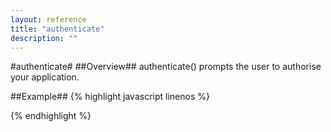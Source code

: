 ```yaml
---
layout: reference
title: "authenticate"
description: ""
---
```


#authenticate#
##Overview##
authenticate() prompts the user to authorise your application.

##Example##
{% highlight javascript linenos %}

{% endhighlight %}